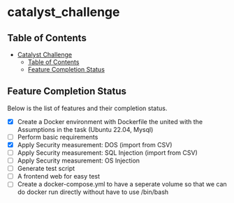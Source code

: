 # catalyst_challenge


## Table of Contents

- [Catalyst Challenge](#catalyst_challenge)
  - [Table of Contents](#table-of-contents)
  - [Feature Completion Status](#features_completion_status)

## Feature Completion Status


Below is the list of features and their completion status. 

- [x] Create a Docker environment with Dockerfile the united with the Assumptions in the task (Ubuntu 22.04, Mysql)
- [ ] Perform basic requirements
- [x] Apply Security measurement: DOS (import from CSV)
- [ ] Apply Security measurement: SQL Injection (import from CSV)
- [ ] Apply Security measurement: OS Injection
- [ ] Generate test script
- [ ] A frontend web for easy test
- [ ] Create a docker-compose.yml to have a seperate volume so that we can do docker run directly without have to use /bin/bash
